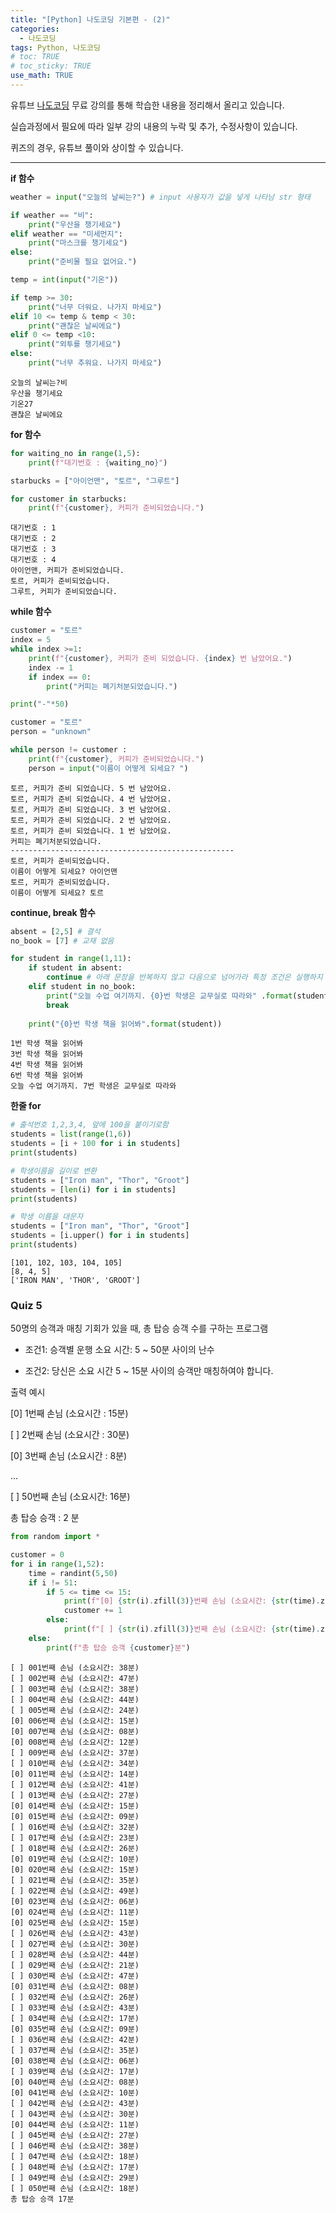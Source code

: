 ```yaml
---
title: "[Python] 나도코딩 기본편 - (2)"
categories: 
  - 나도코딩
tags: Python, 나도코딩
# toc: TRUE
# toc_sticky: TRUE
use_math: TRUE
---
```


유튜브 [나도코딩](https://www.youtube.com/watch?v=kWiCuklohdY) 무료 강의를 통해 학습한 내용을 정리해서 올리고 있습니다.

실습과정에서 필요에 따라 일부 강의 내용의 누락 및 추가, 수정사항이 있습니다.

퀴즈의 경우, 유튜브 풀이와 상이할 수 있습니다.

---


**if 함수**


```python
weather = input("오늘의 날씨는?") # input 사용자가 값을 넣게 나타남 str 형태

if weather == "비":
    print("우산을 챙기세요")
elif weather == "미세먼지":
    print("마스크를 챙기세요")
else:
    print("준비물 필요 없어요.")    

temp = int(input("기온"))

if temp >= 30:
    print("너무 더워요. 나가지 마세요")
elif 10 <= temp & temp < 30:
    print("괜찮은 날씨에요")
elif 0 <= temp <10:
    print("외투를 챙기세요")
else:
    print("너무 추워요. 나가지 마세요")
```

    오늘의 날씨는?비
    우산을 챙기세요
    기온27
    괜찮은 날씨에요
    

**for 함수**


```python
for waiting_no in range(1,5):
    print(f"대기번호 : {waiting_no}")

starbucks = ["아이언맨", "토르", "그루트"]

for customer in starbucks:
    print(f"{customer}, 커피가 준비되었습니다.")
```

    대기번호 : 1
    대기번호 : 2
    대기번호 : 3
    대기번호 : 4
    아이언맨, 커피가 준비되었습니다.
    토르, 커피가 준비되었습니다.
    그루트, 커피가 준비되었습니다.
    

**while 함수**


```python
customer = "토르"
index = 5
while index >=1:
    print(f"{customer}, 커피가 준비 되었습니다. {index} 번 남았어요.")
    index -= 1
    if index == 0:
        print("커피는 폐기처분되었습니다.")

print("-"*50)

customer = "토르"
person = "unknown"

while person != customer :
    print(f"{customer}, 커피가 준비되었습니다.")
    person = input("이름이 어떻게 되세요? ")
```

    토르, 커피가 준비 되었습니다. 5 번 남았어요.
    토르, 커피가 준비 되었습니다. 4 번 남았어요.
    토르, 커피가 준비 되었습니다. 3 번 남았어요.
    토르, 커피가 준비 되었습니다. 2 번 남았어요.
    토르, 커피가 준비 되었습니다. 1 번 남았어요.
    커피는 폐기처분되었습니다.
    --------------------------------------------------
    토르, 커피가 준비되었습니다.
    이름이 어떻게 되세요? 아이언맨
    토르, 커피가 준비되었습니다.
    이름이 어떻게 되세요? 토르
    

**continue, break 함수**


```python
absent = [2,5] # 결석
no_book = [7] # 교재 없음

for student in range(1,11):
    if student in absent:
        continue # 아래 문장을 반복하지 않고 다음으로 넘어가라 특정 조건은 실행하지 않는다.
    elif student in no_book:
        print("오늘 수업 여기까지. {0}번 학생은 교무실로 따라와" .format(student))
        break
        
    print("{0}번 학생 책을 읽어봐".format(student))
```

    1번 학생 책을 읽어봐
    3번 학생 책을 읽어봐
    4번 학생 책을 읽어봐
    6번 학생 책을 읽어봐
    오늘 수업 여기까지. 7번 학생은 교무실로 따라와
    

**한줄 for**


```python
# 출석번호 1,2,3,4, 앞에 100을 붙이기로함
students = list(range(1,6))
students = [i + 100 for i in students]
print(students)

# 학생이름을 길이로 변환
students = ["Iron man", "Thor", "Groot"]
students = [len(i) for i in students]
print(students)

# 학생 이름을 대문자
students = ["Iron man", "Thor", "Groot"]
students = [i.upper() for i in students]
print(students)
```

    [101, 102, 103, 104, 105]
    [8, 4, 5]
    ['IRON MAN', 'THOR', 'GROOT']
    

### Quiz 5
50명의 승객과 매칭 기회가 있을 때, 총 탑승 승객 수를 구하는 프로그램
- 조건1: 승객별 운행 소요 시간: 5 ~ 50분 사이의 난수


- 조건2: 당신은 소요 시간 5 ~ 15분 사이의 승객만 매칭하여야 합니다.

출력 예시

[0] 1번째 손님 (소요시간 : 15분)

[ ] 2번째 손님 (소요시간 : 30분)

[0] 3번째 손님 (소요시간 : 8분)

 ...
 
[ ] 50번째 손님 (소요시간: 16분)

총 탑승 승객 : 2 분


```python
from random import *

customer = 0
for i in range(1,52):
    time = randint(5,50)
    if i != 51:
        if 5 <= time <= 15:
            print(f"[0] {str(i).zfill(3)}번째 손님 (소요시간: {str(time).zfill(2)}분)")
            customer += 1
        else:
            print(f"[ ] {str(i).zfill(3)}번째 손님 (소요시간: {str(time).zfill(2)}분)")
    else:
        print(f"총 탑승 승객 {customer}분")

```

    [ ] 001번째 손님 (소요시간: 38분)
    [ ] 002번째 손님 (소요시간: 47분)
    [ ] 003번째 손님 (소요시간: 38분)
    [ ] 004번째 손님 (소요시간: 44분)
    [ ] 005번째 손님 (소요시간: 24분)
    [0] 006번째 손님 (소요시간: 15분)
    [0] 007번째 손님 (소요시간: 08분)
    [0] 008번째 손님 (소요시간: 12분)
    [ ] 009번째 손님 (소요시간: 37분)
    [ ] 010번째 손님 (소요시간: 34분)
    [0] 011번째 손님 (소요시간: 14분)
    [ ] 012번째 손님 (소요시간: 41분)
    [ ] 013번째 손님 (소요시간: 27분)
    [0] 014번째 손님 (소요시간: 15분)
    [0] 015번째 손님 (소요시간: 09분)
    [ ] 016번째 손님 (소요시간: 32분)
    [ ] 017번째 손님 (소요시간: 23분)
    [ ] 018번째 손님 (소요시간: 26분)
    [0] 019번째 손님 (소요시간: 10분)
    [0] 020번째 손님 (소요시간: 15분)
    [ ] 021번째 손님 (소요시간: 35분)
    [ ] 022번째 손님 (소요시간: 49분)
    [0] 023번째 손님 (소요시간: 06분)
    [0] 024번째 손님 (소요시간: 11분)
    [0] 025번째 손님 (소요시간: 15분)
    [ ] 026번째 손님 (소요시간: 43분)
    [ ] 027번째 손님 (소요시간: 30분)
    [ ] 028번째 손님 (소요시간: 44분)
    [ ] 029번째 손님 (소요시간: 21분)
    [ ] 030번째 손님 (소요시간: 47분)
    [0] 031번째 손님 (소요시간: 08분)
    [ ] 032번째 손님 (소요시간: 26분)
    [ ] 033번째 손님 (소요시간: 43분)
    [ ] 034번째 손님 (소요시간: 17분)
    [0] 035번째 손님 (소요시간: 09분)
    [ ] 036번째 손님 (소요시간: 42분)
    [ ] 037번째 손님 (소요시간: 35분)
    [0] 038번째 손님 (소요시간: 06분)
    [ ] 039번째 손님 (소요시간: 17분)
    [0] 040번째 손님 (소요시간: 08분)
    [0] 041번째 손님 (소요시간: 10분)
    [ ] 042번째 손님 (소요시간: 43분)
    [ ] 043번째 손님 (소요시간: 30분)
    [0] 044번째 손님 (소요시간: 11분)
    [ ] 045번째 손님 (소요시간: 27분)
    [ ] 046번째 손님 (소요시간: 38분)
    [ ] 047번째 손님 (소요시간: 18분)
    [ ] 048번째 손님 (소요시간: 17분)
    [ ] 049번째 손님 (소요시간: 29분)
    [ ] 050번째 손님 (소요시간: 18분)
    총 탑승 승객 17분
    
